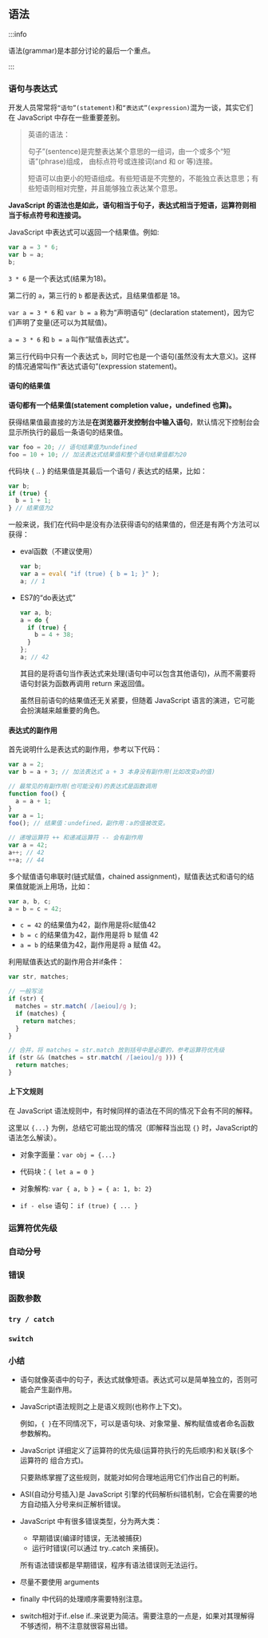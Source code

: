 ## 语法

:::info

语法(grammar)是本部分讨论的最后一个重点。

:::

### 语句与表达式

开发人员常常将`“语句”(statement)`和`“表达式”(expression)`混为一谈，其实它们在 JavaScript 中存在一些重要差别。

> 英语的语法：
>
> 句子”(sentence)是完整表达某个意思的一组词，由一个或多个“短语”(phrase)组成， 由标点符号或连接词(and 和 or 等)连接。
>
> 短语可以由更小的短语组成。有些短语是不完整的，不能独立表达意思；有些短语则相对完整，并且能够独立表达某个意思。

**JavaScript 的语法也是如此，语句相当于句子，表达式相当于短语，运算符则相当于标点符号和连接词。**

JavaScript 中表达式可以返回一个结果值。例如:

```javascript
var a = 3 * 6;
var b = a;
b;
```

`3 * 6` 是一个表达式(结果为18)。

第二行的 `a`，第三行的 `b` 都是表达式，且结果值都是 18。

`var a = 3 * 6` 和 `var b = a` 称为“声明语句” (declaration statement)，因为它们声明了变量(还可以为其赋值)。

`a = 3 * 6` 和 `b = a` 叫作“赋值表达式”。

第三行代码中只有一个表达式 `b`，同时它也是一个语句(虽然没有太大意义)。这样的情况通常叫作“表达式语句”(expression statement)。

#### 语句的结果值

**语句都有一个结果值(statement completion value，undefined 也算)。**

获得结果值最直接的方法是**在浏览器开发控制台中输入语句**，默认情况下控制台会显示所执行的最后一条语句的结果值。

```javascript
var foo = 20; // 语句结果值为undefined
foo = 10 + 10; // 加法表达式结果值和整个语句结果值都为20
```

代码块 { .. } 的结果值是其最后一个语句 / 表达式的结果，比如：

```javascript
var b;
if (true) {
  b = 1 + 1;
} // 结果值为2
```

一般来说，我们在代码中是没有办法获得语句的结果值的，但还是有两个方法可以获得：

* eval函数（不建议使用）

  ```javascript
  var b;
  var a = eval( "if (true) { b = 1; }" );
  a; // 1
  ```

* ES7的“do表达式”

  ```javascript
  var a, b;
  a = do {
    if (true) {
      b = 4 + 38;
    }
  };
  a; // 42
  ```

  其目的是将语句当作表达式来处理(语句中可以包含其他语句)，从而不需要将语句封装为函数再调用 return 来返回值。

  虽然目前语句的结果值还无关紧要，但随着 JavaScript 语言的演进，它可能会扮演越来越重要的角色。

#### 表达式的副作用

首先说明什么是表达式的副作用，参考以下代码：

```javascript
var a = 2;
var b = a + 3; // 加法表达式 a + 3 本身没有副作用(比如改变a的值)

// 最常见的有副作用(也可能没有)的表达式是函数调用
function foo() {
  a = a + 1;
}
var a = 1;
foo(); // 结果值：undefined，副作用：a的值被改变。

// 递增运算符 ++ 和递减运算符 -- 会有副作用
var a = 42;
a++; // 42
++a; // 44
```

多个赋值语句串联时(链式赋值，chained assignment)，赋值表达式和语句的结果值就能派上用场，比如：

```javascript
var a, b, c;
a = b = c = 42;
```

* `c = 42` 的结果值为42，副作用是将c赋值42
* `b = c` 的结果值为42，副作用是将 b 赋值 42
* `a = b` 的结果值为42，副作用是将 a 赋值 42。

利用赋值表达式的副作用合并if条件：

```javascript
var str, matches;

// 一般写法
if (str) {
  matches = str.match( /[aeiou]/g );
  if (matches) {
    return matches;
  }
}

// 合并，将 matches = str.match 放到括号中是必要的，参考运算符优先级
if (str && (matches = str.match( /[aeiou]/g ))) {
  return matches;
}
```

#### 上下文规则

在 JavaScript 语法规则中，有时候同样的语法在不同的情况下会有不同的解释。

这里以 `{...}` 为例，总结它可能出现的情况（即解释当出现 `{}` 时，JavaScript的语法怎么解读）。

* 对象字面量：`var obj = {...}`
* 代码块：`{ let a = 0 }`

* 对象解构:  `var { a, b } = { a: 1, b: 2}`
* `if - else` 语句： `if (true) { ... }`

### 运算符优先级

### 自动分号

### 错误

### 函数参数

### `try / catch`

### `switch`

### 小结

* 语句就像英语中的句子，表达式就像短语。表达式可以是简单独立的，否则可能会产生副作用。

* JavaScript语法规则之上是语义规则(也称作上下文)。

  例如，`{ }`在不同情况下，可以是语句块、对象常量、解构赋值或者命名函数参数解构。

* JavaScript 详细定义了运算符的优先级(运算符执行的先后顺序)和关联(多个运算符的 组合方式)。

  只要熟练掌握了这些规则，就能对如何合理地运用它们作出自己的判断。

* ASI(自动分号插入)是 JavaScript 引擎的代码解析纠错机制，它会在需要的地方自动插入分号来纠正解析错误。

* JavaScript 中有很多错误类型，分为两大类：

  * 早期错误(编译时错误，无法被捕获)
  * 运行时错误(可以通过 try..catch 来捕获)。

  所有语法错误都是早期错误，程序有语法错误则无法运行。

* 尽量不要使用 arguments
* finally 中代码的处理顺序需要特别注意。
* switch相对于if..else if..来说更为简洁。需要注意的一点是，如果对其理解得不够透彻，稍不注意就很容易出错。